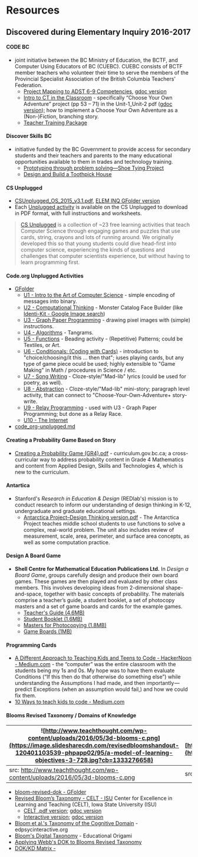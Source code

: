 # Resources
## Discovered during Elementary Inquiry 2016-2017

#### CODE BC
- joint initiative between the BC Ministry of Education, the BCTF, and Computer Using Educators of BC (CUEBC). CUEBC consists of BCTF member teachers who volunteer their time to serve the members of the Provincial Specialist Association of the British Columbia Teachers’ Federation.
   - [Project Mapping to ADST 6-9 Competencies](http://codebc.ca/wp-content/uploads/2017/01/Project-Mapping-to-ADST-6-9-Competencies-v1-75Copies.pdf), [gdoc version](https://drive.google.com/open?id=10RtFbp-nqNn_9ZYQG3NiLfQwUZOpiSpL8UxPiwo_25I)
   - [Intro to CT in the Classroom](http://codebc.ca/wp-content/uploads/2017/01/Unit-1__Unit-2_126pages_lighthouselabs-v3-1.pdf) - specifically “Choose Your Own Adventure” project (pp 53 – 71) in the Unit-1_Unit-2 pdf \([gdoc version](https://drive.google.com/open?id=10qq1roX6hIJy3C7YYV3p7-zJnWgCejIFPSDCOVNkL6Y)\); how to implement a Choose Your Own Adventure as a (Non-)Fiction, branching story. 
   - [Teacher Training Package](http://codebc.ca/wp-content/uploads/2017/01/TTP_22pages_LighthouseLabs-v3.pdf)

#### Discover Skills BC
- initiative funded by the BC Government to provide access for secondary students and their teachers and parents to the many educational opportunities available to them in trades and technology training.
   - [Prototyping through problem solving—Shoe Tying Project](http://discoverskillsbc.ca/wp-content/uploads/2016/11/Discover_Skills_BC_tech_gr6_7_module-4.pdf)
   - [Design and Build a Toothpick House](http://discoverskillsbc.ca/wp-content/uploads/2016/11/Discover_Skills_BC_trades_gr8_9_module.pdf)

#### CS Unplugged
- [CSUnplugged_OS_2015_v3.1.pdf](http://csunplugged.org/wp-content/uploads/2015/03/CSUnplugged_OS_2015_v3.1.pdf), [ELEM INQ GFolder version](https://drive.google.com/open?id=0BysMfTbvAUUVMElfQjJMZHlDcFU)
- Each [Unplugged activity](http://csunplugged.org/activities/) is available on the CS Unplugged to download in PDF format, with full instructions and worksheets. 
> [CS Unplugged](http://csunplugged.org/) is a collection of \~23 free learning activities that teach Computer Science through engaging games and puzzles that use cards, string, crayons and lots of running around. We originally developed this so that young students could dive head-first into computer science, experiencing the kinds of questions and challenges that computer scientists experience, but without having to learn programming first.

#### Code.org Unplugged Activities

- [GFolder](https://drive.google.com/open?id=0BysMfTbvAUUVc2MtZEJoV0hTNzA)
  - [U1 - Intro to the Art of Computer Science](https://drive.google.com/open?id=0BysMfTbvAUUVVGdWODlUSkZqZ1E) - simple encoding of messages into binary.
  - [U2 - Computational Thinking](https://drive.google.com/open?id=0BysMfTbvAUUVOVl1ME4za0tHOW8) - Monster Catalog Face Builder \(like [Identi-Kit - Google Image search](https://www.google.ca/search?q=Identi-Kit&rlz=1C1CHBF_enCA700CA700&source=lnms&tbm=isch&sa=X&ved=0ahUKEwjxjczN4vjTAhVH8GMKHbFcBO8Q_AUICigB&biw=1050&bih=1584))
  - [U3 - Graph Paper Programming](https://drive.google.com/open?id=0BysMfTbvAUUVb3dCMEF5Q29xZDQ) - drawing pixel images with \(simple\) instructions.
  - [U4 - Algorithms](https://drive.google.com/open?id=0BysMfTbvAUUVWXVFN1Ffdzhobk0) - Tangrams.
  - [U5 - Functions](https://drive.google.com/open?id=0BysMfTbvAUUVYUtSZHdhaFdJSFk) - Beading activity - \(Repetitive\) Patterns; could be Textiles, or Art.
  - [U6 - Conditionals\: \(Coding with Cards\)](https://drive.google.com/open?id=0BysMfTbvAUUVOTcxcDVnV0pGeDQ) - introduction to "choice/choosing/it this ... then that"; iuses playing cards, but any type of game piece oculd be used; highly extensible to "Game Making" in Math / procedures in Science / etc.
  - [U7 - Song Writing](https://drive.google.com/open?id=0BysMfTbvAUUVODNjTVlzUkVNU1k) - Cloze-style/"Mad-lib" lyrics \(could be used for poetry, as well\).
  - [U8 - Abstraction](https://drive.google.com/open?id=0BysMfTbvAUUVQkpzTGdwNU1haUU) - Cloze-style/"Mad-lib" mini-story; paragraph level activity, that can connect to "Choose-Your-Own-Adventure+ story-write.
  - [U9 - Relay Programming](https://drive.google.com/open?id=0BysMfTbvAUUVcTVqTmotSm5waVU) - used with U3 - Graph Paper Programming; but done as a Relay Race.
  - [U10 - The Internet](https://drive.google.com/open?id=0BysMfTbvAUUVbTlKQjVlYWhkVmc)
 - [code_org-unplugged.md](code_org-unplugged.md)

#### Creating a Probability Game Based on Story
   - [Creating a Probability Game (GR4).pdf](https://drive.google.com/open?id=0BysMfTbvAUUVY0otTDFZY2xreU0) - curriculum.gov.bc.ca; a cross-curricular way to address probability content in Grade 4 Mathematics and content from Applied Design, Skills and Technologies 4, which is new to the curriculum. 

#### Antartica
- Stanford's _Research in Education & Design_ \(REDlab's\) mission is to conduct research to inform our understanding of design thinking in K-12, undergraduate and graduate educational settings.
   - [Antarctica Project–Design Thinking version.pdf](https://drive.google.com/open?id=0BysMfTbvAUUVNUY1VXZDTzk4dWs) - The Antarctica Project teaches middle school students to use functions to solve a complex, real-world problem. The unit also includes review of measurement, scale, area, perimeter, and surface area concepts, as well as some computation practice.
   
#### Design A Board Game
- __Shell Centre for Mathematical Education Publications Ltd.__ In _Design a Board Game_, groups carefully design and produce their own board games. These games are then played and evaluated by other class members. This involves developing ideas from 2-dimensional shape-and-space, together with basic concepts of probability. The materials comprise a teacher’s guide, a student booklet, a set of photocopy masters and a set of game boards and cards for the example games.
  - [Teacher's Guide (4.6MB)](http://www.mathshell.com/publications/numeracy/boardgame/boardgame_teacher.pdf)
  - [Student Booklet (1.6MB)](http://www.mathshell.com/publications/numeracy/boardgame/boardgame_student.pdf)
  - [Masters for Photocopying (1.8MB)](http://www.mathshell.com/publications/numeracy/boardgame/boardgame_masters.pdf)
  - [Game Boards (1MB)](http://www.mathshell.com/publications/numeracy/boardgame/boardgame_masters.pdf)

#### Programming Cards
- [A Different Approach to Teaching Kids and Teens to Code - HackerNoon - Medium.com](https://hackernoon.com/a-different-approach-to-teaching-kids-and-teens-to-code-43b7192644c9) - the “computer” was the entire classroom with the students being my 1s and 0s. My hope was to have them evaluate Conditions (“If this then do that otherwise do something else”) while understanding the Assumptions I had made, and then importantly — predict Exceptions (when an assumption would fail,) and how we could fix them.
- [10 Ways to teach kids to code - Medium.com](https://medium.com/vehikl-news/10-ways-to-teach-kids-to-code-1c5e4b68a247)

#### Blooms Revised Taxonomy / Domains of Knowledge
![http://www.teachthought.com/wp-content/uploads/2016/05/3d-blooms-c.png](https://image.slidesharecdn.com/revisedbloomshandout-120401103539-phpapp02/95/a-model-of-learning-objectives-3-728.jpg?cb=1333276658) | ![https://i.ytimg.com/vi/X2rZoK1pB_8/maxresdefault.jpg](https://i.ytimg.com/vi/X2rZoK1pB_8/maxresdefault.jpg)
--- | ---
src: http://www.teachthought.com/wp-content/uploads/2016/05/3d-blooms-c.png | src: https://i.ytimg.com/vi/X2rZoK1pB_8/maxresdefault.jpg

  - [bloom-revised-dok - GFolder](https://drive.google.com/open?id=0BysMfTbvAUUVVkdBRVllN1o4T1U)
  - [Revised Bloom’s Taxonomy - CELT - ISU](http://www.celt.iastate.edu/teaching/effective-teaching-practices/revised-blooms-taxonomy#blooms-model)  Center for Excellence in Learning and Teaching \(CELT\), Iowa State University \(ISU\)
    - [CELT .pdf version](http://www.celt.iastate.edu/wp-content/uploads/2015/09/RevisedBloomsHandout-1.pdf); [gdoc version](https://drive.google.com/open?id=19QKfOIvAaeRxcR39_RotrppgBdNf3i5VCe0qfjp799Q)
    - [Interactive version](http://www.celt.iastate.edu/teaching/effective-teaching-practices/revised-blooms-taxonomy/revised-blooms-taxonomy-flash-version); [gdoc version](https://drive.google.com/open?id=0BysMfTbvAUUVZ19DYzFrQy15SW8)
  - [Bloom et al.'s Taxonomy of the Cognitive Domain](http://www.edpsycinteractive.org/topics/cognition/bloom.html) - edpsycinteractive.org
  - [Bloom's Digital Taxonomy](http://edorigami.wikispaces.com/Bloom%27s+Digital+Taxonomy) - Educational Origami
  - [Applying Webb's DOK to Blooms Revised Taxonomy](http://static.pdesas.org/content/documents/M1-Slide_22_DOK_Hess_Cognitive_Rigor.pdf) 
  - [DOK\/KD Matrix - ](http://cognitiverigor.blogspot.ca/2014/07/dokkd-matrix.html)





